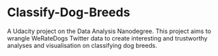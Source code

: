 # Classify-Dog-Breeds
A Udacity project on the Data Analysis Nanodegree. This project aims to wrangle WeRateDogs Twitter data to create interesting and trustworthy analyses and visualisation on classifying dog breeds. 
